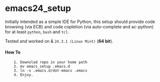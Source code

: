 emacs24_setup
===========

Initially intended as a simple IDE for Python, this setup should provide code browsing (via ECB) and code copletion (via auto-complete and ac-python) for at least `python`, `bash` and `tcl`.

Tested and worked on & `24.3.1 (Linux Mint)` (**64 bit**). 

   
#### How To
```  
    1. Downolad repo in your home path
    2. mv emacs_setup .emacs.d
    3. ln -s .emacs.d/dot-emacs .emacs
    4. Enjoy.
```



    
    
